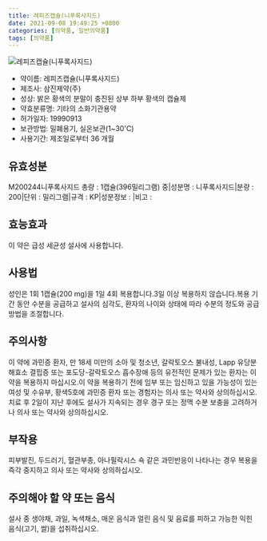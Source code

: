 ```yaml
---
title: 레피즈캡슐(니푸록사지드)
date: 2021-09-08 19:49:25 +0800
categories: [의약품, 일반의약품]
tags: [의약품]
---
```

![레피즈캡슐(니푸록사지드)](https://nedrug.mfds.go.kr/pbp/cmn/itemImageDownload/151317992996500094)

- 약이름: 레피즈캡슐(니푸록사지드)
- 제조사: 삼진제약(주)
- 성상: 밝은 황색의 분말이 충진된 상부 하부 황색의 캡슐제
- 약효분류명: 기타의 소화기관용약
- 허가일자: 19990913
- 보관방법: 밀폐용기, 실온보관(1~30'C)
- 사용기간: 제조일로부터 36 개월
## 유효성분
M200244니푸록사지드
총량 : 1캡슐(396밀리그램) 중|성분명 : 니푸록사지드|분량 : 200|단위 : 밀리그램|규격 : KP|성분정보 : |비고 :
## 효능효과
이 약은 급성 세균성 설사에 사용합니다.
## 사용법
성인은 1회 1캡슐(200 mg)을 1일 4회 복용합니다.3일 이상 복용하지 않습니다.복용 기간 동안 수분을 공급하고 설사의 심각도, 환자의 나이와 상태에 따라 수분의 정도와 공급방법을 조절합니다.
## 주의사항
이 약에 과민증 환자, 만 18세 미만의 소아 및 청소년, 갈락토오스 불내성, Lapp 유당분해효소 결핍증 또는 포도당-갈락토오스 흡수장애 등의 유전적인 문제가 있는 환자는 이 약을 복용하지 마십시오.이 약을 복용하기 전에 임부 또는 임신하고 있을 가능성이 있는 여성 및 수유부, 황색5호에 과민증 환자 또는 경험자는 의사 또는 약사와 상의하십시오.치료 후 2일이 지난 후에도 설사가 지속되는 경우 경구 또는 정맥 수분 보충을 고려하거나 의사 또는 약사와 상의하십시오.
## 부작용
피부발진, 두드러기, 혈관부종, 아나필락시스 쇽 같은 과민반응이 나타나는 경우 복용을 즉각 중지하고 의사 또는 약사와 상의하십시오.
## 주의해야 할 약 또는 음식
설사 중 생야채, 과일, 녹색채소, 매운 음식과 얼린 음식 및 음료를 피하고 가능한 익힌 음식(고기, 쌀)을 섭취하십시오.  
